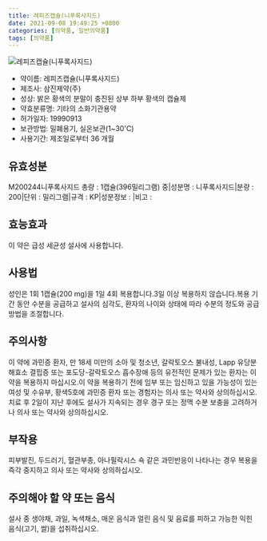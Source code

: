 ```yaml
---
title: 레피즈캡슐(니푸록사지드)
date: 2021-09-08 19:49:25 +0800
categories: [의약품, 일반의약품]
tags: [의약품]
---
```

![레피즈캡슐(니푸록사지드)](https://nedrug.mfds.go.kr/pbp/cmn/itemImageDownload/151317992996500094)

- 약이름: 레피즈캡슐(니푸록사지드)
- 제조사: 삼진제약(주)
- 성상: 밝은 황색의 분말이 충진된 상부 하부 황색의 캡슐제
- 약효분류명: 기타의 소화기관용약
- 허가일자: 19990913
- 보관방법: 밀폐용기, 실온보관(1~30'C)
- 사용기간: 제조일로부터 36 개월
## 유효성분
M200244니푸록사지드
총량 : 1캡슐(396밀리그램) 중|성분명 : 니푸록사지드|분량 : 200|단위 : 밀리그램|규격 : KP|성분정보 : |비고 :
## 효능효과
이 약은 급성 세균성 설사에 사용합니다.
## 사용법
성인은 1회 1캡슐(200 mg)을 1일 4회 복용합니다.3일 이상 복용하지 않습니다.복용 기간 동안 수분을 공급하고 설사의 심각도, 환자의 나이와 상태에 따라 수분의 정도와 공급방법을 조절합니다.
## 주의사항
이 약에 과민증 환자, 만 18세 미만의 소아 및 청소년, 갈락토오스 불내성, Lapp 유당분해효소 결핍증 또는 포도당-갈락토오스 흡수장애 등의 유전적인 문제가 있는 환자는 이 약을 복용하지 마십시오.이 약을 복용하기 전에 임부 또는 임신하고 있을 가능성이 있는 여성 및 수유부, 황색5호에 과민증 환자 또는 경험자는 의사 또는 약사와 상의하십시오.치료 후 2일이 지난 후에도 설사가 지속되는 경우 경구 또는 정맥 수분 보충을 고려하거나 의사 또는 약사와 상의하십시오.
## 부작용
피부발진, 두드러기, 혈관부종, 아나필락시스 쇽 같은 과민반응이 나타나는 경우 복용을 즉각 중지하고 의사 또는 약사와 상의하십시오.
## 주의해야 할 약 또는 음식
설사 중 생야채, 과일, 녹색채소, 매운 음식과 얼린 음식 및 음료를 피하고 가능한 익힌 음식(고기, 쌀)을 섭취하십시오.  
